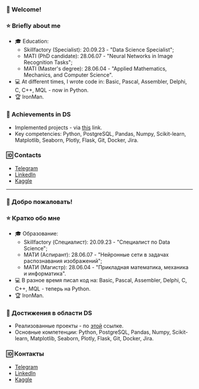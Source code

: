 ### 👋 Welcome!

### ⭐ Briefly about me
* 🎓 Education:
  - Skillfactory (Specialist): 20.09.23 - "Data Science Specialist";
  - MATI (PhD candidate): 28.06.07 - "Neural Networks in Image Recognition Tasks";
  - MATI (Master's degree): 28.06.04 - "Applied Mathematics, Mechanics, and Computer Science".
* 💻 At different times, I wrote code in: Basic, Pascal, Assembler, Delphi, C, C++, MQL - now in Python.
* 🏆 IronMan.

### 🔰 Achievements in DS
* Implemented projects - via [this](https://github.com/StasBard/SF_DataScience#my-data-science-projects-and-solved-tasks) link.
* Key competencies: Python, PostgreSQL, Pandas, Numpy, Scikit-learn, Matplotlib, Seaborn, Plotly, Flask, Git, Docker, Jira.
  
### 🆔 Contacts
* [Telegram](https://t.me/cygneblanc)
* [LinkedIn](https://www.linkedin.com/in/stasbard)
* [Kaggle](https://www.kaggle.com/stasbard)

---

### 👋 Добро пожаловать!

### ⭐ Кратко обо мне
* 🎓 Образование:
  - Skillfactory (Специалист): 20.09.23 - "Специалист по Data Scienсe";
  - МАТИ (Аспирант): 28.06.07 - "Нейронные сети в задачах распознавания изображений";
  - МАТИ (Магистр): 28.06.04 - "Прикладная математика, механика и информатика".
* 💻 В разное время писал код на: Basic, Pascal, Assembler, Delphi, C, C++, MQL - теперь на Python.
* 🏆 IronMan.

### 🔰 Достижения в области DS
* Реализованные проекты - по [этой](https://github.com/StasBard/SF_DataScience#%D0%BC%D0%BE%D0%B8-data-science-%D0%BF%D1%80%D0%BE%D0%B5%D0%BA%D1%82%D1%8B-%D0%B8-%D0%B7%D0%B0%D0%B4%D0%B0%D0%BD%D0%B8%D1%8F) ссылке.
* Основные компетенции: Python, PostgreSQL, Pandas, Numpy, Scikit-learn, Matplotlib, Seaborn, Plotly, Flask, Git, Docker, Jira.

### 🆔 Контакты
* [Telegram](https://t.me/cygneblanc)
* [LinkedIn](https://www.linkedin.com/in/stasbard)
* [Kaggle](https://www.kaggle.com/stasbard)
